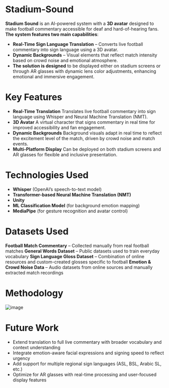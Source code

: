# Stadium-Sound

**Stadium Sound** is an AI-powered system with a **3D avatar** designed to make football commentary accessible for deaf and hard-of-hearing fans. **The system features two main capabilities**:

- **Real-Time Sign Language Translation** – Converts live football commentary into sign language using a 3D avatar.
- **Dynamic Backgrounds** – Visual elements that reflect match intensity based on crowd noise and emotional atmosphere.
- **The solution is designed** to be displayed either on stadium screens or through AR glasses with dynamic lens color adjustments, enhancing emotional and immersive engagement.

# Key Features

- **Real-Time Translation**
Translates live football commentary into sign language using Whisper and Neural Machine Translation (NMT).
- **3D Avatar**
A virtual character that signs commentary in real time for improved accessibility and fan engagement.
- **Dynamic Backgrounds**
Background visuals adapt in real time to reflect the excitement level of the match, driven by crowd noise and match events.
- **Multi-Platform Display**
Can be deployed on both stadium screens and AR glasses for flexible and inclusive presentation.

# Technologies Used

- **Whisper** (OpenAI’s speech-to-text model)
- **Transformer-based Neural Machine Translation (NMT)**
- **Unity**
- **ML Classification Model** (for background emotion mapping)
- **MediaPipe** (for gesture recognition and avatar control)
  
# Datasets Used

**Football Match Commentary** – Collected manually from real football matches
**General Words Dataset** – Public datasets used to train everyday vocabulary
**Sign Language Gloss Dataset** – Combination of online resources and custom-created glosses specific to football
**Emotion & Crowd Noise Data** – Audio datasets from online sources and manually extracted match recordings
# Methodology
![image](https://github.com/user-attachments/assets/42b8b3d3-41cb-4971-b687-3a74fde1cd1b)

# Future Work

- Extend translation to full live commentary with broader vocabulary and context understanding
- Integrate emotion-aware facial expressions and signing speed to reflect urgency
- Add support for multiple regional sign languages (ASL, BSL, Arabic SL, etc.)
- Optimize for AR glasses with real-time processing and user-focused display features
